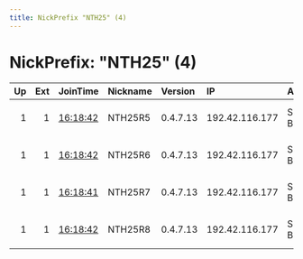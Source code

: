 ```yaml
---
title: NickPrefix "NTH25" (4)
---
```


# NickPrefix: "NTH25" (4)

|   Up |   Ext | JoinTime                                                                                              | Nickname   | Version   | IP             | AS        | CC   |   ORp |   Dirp | OS   | Contact                            |   eFamMembers |
|-----:|------:|:------------------------------------------------------------------------------------------------------|:-----------|:----------|:---------------|:----------|:-----|------:|-------:|:-----|:-----------------------------------|--------------:|
|    1 |     1 | [16:18:42](https://nusenu.github.io/OrNetStats/w/relay/A637A7261E97502108E896570D0390E6D89D6865.html) | NTH25R5    | 0.4.7.13  | 192.42.116.177 | SURF B.V. | nl   |  9004 |      0 | BSD  | email:mail nothingtohide.nl url:no |           258 |
|    1 |     1 | [16:18:42](https://nusenu.github.io/OrNetStats/w/relay/893A3D4B91EA0ACB38D7E4A28ED3CF396E159EF1.html) | NTH25R6    | 0.4.7.13  | 192.42.116.177 | SURF B.V. | nl   |  9005 |      0 | BSD  | email:mail nothingtohide.nl url:no |           258 |
|    1 |     1 | [16:18:41](https://nusenu.github.io/OrNetStats/w/relay/F14BD56313420511A97AFE4197E7C72882D3DA81.html) | NTH25R7    | 0.4.7.13  | 192.42.116.177 | SURF B.V. | nl   |  9006 |      0 | BSD  | email:mail nothingtohide.nl url:no |           258 |
|    1 |     1 | [16:18:42](https://nusenu.github.io/OrNetStats/w/relay/B691F9EA4A857B5F088D0290D6E030B0FC52F022.html) | NTH25R8    | 0.4.7.13  | 192.42.116.177 | SURF B.V. | nl   |  9007 |      0 | BSD  | email:mail nothingtohide.nl url:no |           258 |
